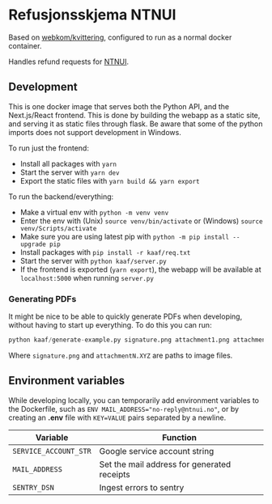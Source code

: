 # Refusjonsskjema NTNUI

Based on [webkom/kvittering](https://github.com/webkom/kvittering), configured to run as a normal docker container.

Handles refund requests for [NTNUI](https://ntnui.no).

## Development

This is one docker image that serves both the Python API, and the Next.js/React frontend. This is done by building the webapp as a static site, and serving it as static files through flask. Be aware that some of the python imports does not support development in Windows.

To run just the frontend:

- Install all packages with `yarn`
- Start the server with `yarn dev`
- Export the static files with `yarn build && yarn export`

To run the backend/everything:

- Make a virtual env with `python -m venv venv`
- Enter the env with (Unix) `source venv/bin/activate` or (Windows) `source venv/Scripts/activate`
- Make sure you are using latest pip with `python -m pip install --upgrade pip`
- Install packages with `pip install -r kaaf/req.txt`
- Start the server with `python kaaf/server.py`
- If the frontend is exported (`yarn export`), the webapp will be available at `localhost:5000` when running `server.py`

### Generating PDFs

It might be nice to be able to quickly generate PDFs when developing, without having to start up everything. To do this you can run:

```python
python kaaf/generate-example.py signature.png attachment1.png attachment2.pdf ...
```

Where `signature.png` and `attachmentN.XYZ` are paths to image files.

## Environment variables

While developing locally, you can temporarily add environment variables to the Dockerfile, such as `ENV MAIL_ADDRESS="no-reply@ntnui.no"`, or by creating an **.env** file with `KEY=VALUE` pairs separated by a newline.

| Variable        | Function                                     |
| --------------- | -------------------------------------------- |
| `SERVICE_ACCOUNT_STR` | Google service account string          |
| `MAIL_ADDRESS`  | Set the mail address for generated receipts  |
| `SENTRY_DSN`    | Ingest errors to sentry                      |
